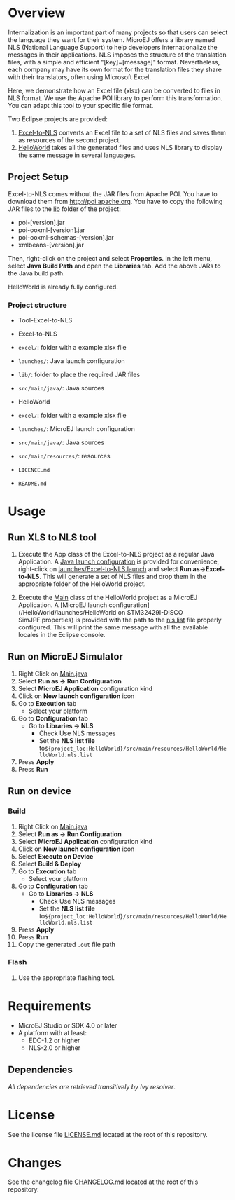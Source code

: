 # Overview
Internalization is an important part of many projects so that users can select the language they want for their system. MicroEJ offers a library named NLS (National Language Support) to help developers internationalize the messages in their applications. NLS imposes the structure of the translation files, with a simple and efficient "[key]=[message]" format. Nevertheless, each company may have its own format for the translation files they share with their translators, often using Microsoft Excel.

Here, we demonstrate how an Excel file (xlsx) can be converted to files in NLS format. We use the Apache POI library to perform this transformation. You can adapt this tool to your specific file format.

Two Eclipse projects are provided:
1. [Excel-to-NLS](/Excel-to-NLS) converts an Excel file to a set of NLS files and saves them as resources of the second project.
2. [HelloWorld](/HelloWorld) takes all the generated files and uses NLS library to display the same message in several languages.

## Project Setup
Excel-to-NLS comes without the JAR files from Apache POI. You have to download them from http://poi.apache.org. You have to copy the following JAR files to the [lib](/Excel-to-NLS/lib) folder of the project:
- poi-[version].jar
- poi-ooxml-[version].jar
- poi-ooxml-schemas-[version].jar
- xmlbeans-[version].jar

Then, right-click on the project and select **Properties**. In the left menu, select **Java Build Path** and open the **Libraries** tab. Add the above JARs to the Java build path.

HelloWorld is already fully configured.

### Project structure
- Tool-Excel-to-NLS

 - Excel-to-NLS
  - `excel/`:  folder with a example xlsx file
  - `launches/`: Java launch configuration
  - `lib/`:  folder to place the required JAR files  
  - `src/main/java/`: Java sources
  
 - HelloWorld
  - `excel/`:  folder with a example xlsx file
  - `launches/`: MicroEJ launch configuration 
  - `src/main/java/`: Java sources
  - `src/main/resources/`: resources
  
 - `LICENCE.md`
 - `README.md`

# Usage
## Run XLS to NLS tool
1. Execute the App class of the Excel-to-NLS project as a regular Java Application. A [Java launch configuration](/Excel-to-NLS/launches/Excel-to-NLS.launch) is provided for convenience, right-click on [launches/Excel-to-NLS.launch](/Excel-to-NLS/launches/Excel-to-NLS.launch) and select **Run as->Excel-to-NLS**. This will generate a set of NLS files and drop them in the appropriate folder of the HelloWorld project.

2. Execute the [Main](/HelloWorld/src/main/java/ej/examples/nls/Main.java) class of the HelloWorld project as a MicroEJ Application. A [MicroEJ launch configuration](/HelloWorld/launches/HelloWorld on STM32429I-DISCO SimJPF.properties) is provided with the path to the [nls.list](/HelloWorld/src/main/resources/nls.list) file properly configured. This will print the same message with all the available locales in the Eclipse console.

## Run on MicroEJ Simulator
1. Right Click on [Main.java](HelloWorld/src/main/java/ej/examples/nls/Main.java)
2. Select **Run as -> Run Configuration** 
3. Select **MicroEJ Application** configuration kind
4. Click on **New launch configuration** icon
5. Go to **Execution** tab
	* Select your platform 
6. Go to **Configuration** tab
	* Go to **Libraries -> NLS**
		* Check Use NLS messages
		* Set the **NLS list file** to`${project_loc:HelloWorld}/src/main/resources/HelloWorld/HelloWorld.nls.list`
7. Press **Apply**
8. Press **Run**


## Run on device
### Build
1. Right Click on [Main.java](HelloWorld/src/main/java/ej/examples/nls/Main.java)
2. Select **Run as -> Run Configuration**
3. Select **MicroEJ Application** configuration kind
4. Click on **New launch configuration** icon
5. Select **Execute on Device**
6. Select **Build & Deploy**
7. Go to **Execution** tab
	* Select your platform 
8. Go to **Configuration** tab
	* Go to **Libraries -> NLS**
		* Check Use NLS messages
		* Set the **NLS list file** to`${project_loc:HelloWorld}/src/main/resources/HelloWorld/HelloWorld.nls.list`
9. Press **Apply**
10. Press **Run**
11. Copy the generated `.out` file path

### Flash
1. Use the appropriate flashing tool.

# Requirements
* MicroEJ Studio or SDK 4.0 or later
* A platform with at least:
	* EDC-1.2 or higher
	* NLS-2.0 or higher
	
## Dependencies
_All dependencies are retrieved transitively by Ivy resolver_.

# License
See the license file [LICENSE.md](LICENSE.md) located at the root of this repository.

# Changes
See the changelog file [CHANGELOG.md](CHANGELOG.md) located at the root of this repository.
